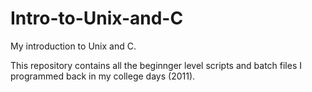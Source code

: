 # Intro-to-Unix-and-C
My introduction to Unix and C.

This repository contains all the beginnger level scripts and batch files I programmed back in my college days (2011).

